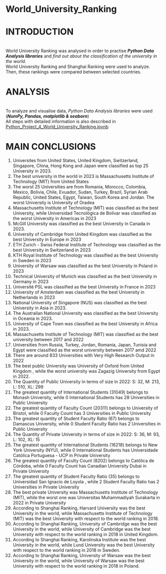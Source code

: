 # World_University_Ranking
# INTRODUCTION

<br />World University Ranking was analysed in order to practise ***Python Data Analysis libraries*** and _find out about the classification of the university in the world_. 
<br>World University Ranking and Shanghai Ranking were used to analyze. Then, these rankings were compared between selected countries.

# ANALYSIS

<br />To analyze and visualise data, _Python Data Analysis libraries_ were used (***NumPy, Pandas, matplotlib & seaborn***)
<br />All steps with detailed information is also described in [Python_Project_4_World_University_Ranking.ipynb](https://github.com/Longwinter93/Python_Data_Analysis_Libraries_Projects/blob/main/Python_Project_4_World_University_Ranking/Python_Project_4_World_University_Ranking.ipynb)


# MAIN CONCLUSIONS
1. Universites from United States, United Kingdom, Switzerland, Singapore, China, Hong Kong and Japan were classified as top 25 University in 2023.
2. The best university in the world in 2023 is Massachusetts Institute of Technology (MIT) from United States
3. The worst 25 Universities are from Romania, Morocco, Colombia, Mexico, Bolivia, Chile, Evuador, Sudan, Turkey, Brazil, Syrian Arab Republic, United States, Egypt,
Taiwan, South Korea and Jordan. The worst University is University of Oradea
4. Massachusetts Institute of Technology (MIT) was classified as the best University, while Universidad Tecnológica de Bolívar was classified as the worst University in Americas in 2023
5. McGill University was classified as the best University in Canada in 2023.
6. University of Cambridge from United Kingdom	 was classified as the best University in Europe in 2023
7. ETH Zurich - Swiss Federal Institute of Technology was classified as the best University in Switzerland in 2023
8. KTH Royal Institute of Technology	 was classified as the best University in Sweden in 2023
9. University of Warsaw	 was classified as the best University in Poland in 2023
10. Technical University of Munich was classified as the best University in Germany in 2023
11. Université PSL was classified as the best University in France in 2023
12. University of Amsterdam was classified as the best University in Netherlands in 2023
13. National University of Singapore (NUS)	was classified as the best University in Asia in 2023.
14. The Australian National University was classified as the best University in Oceania in 2023.
15. University of Cape Town	was classified as the best University in Africa in 2023.
16. Massachusetts Institute of Technology (MIT) was classified as the best university between 2017 and 2022
17. Universities from Russia, Turkey, Jordan, Romania, Japan, Tunisia and Egypt were classified as the worst university between 2017 amd 2022
18. There are around 833 Universities with Very High Research Output in 2022
19. The best public University was University of Oxford from United Kingdom , while the worst university was Zagazig University from Egypt  in 2022.
20. The  Quantity of Public University in terms of  size in 2022: S: 32, M: 213, L: 510, XL: 299
21. The greatest quantity of International Students (31049) belongs to Monash University, while 0 International Students has 28 Universities in Public University
22. The greatest quantity of Faculty Count (20311) belongs to University of Bristol, while 0 Faculty Count has 3 Universities in Public University
23. The greatest quantity of Student Faculty Ratio (67) belongs to Damascus University, while 0 Student Faculty Ratio has 2 Universities in Public University
24. The  Quantity of Private University in terms of  size in 2022: S: 36, M: 93, L: 102, XL: 15
25. The greatest quantity of International Students (16218) belongs to New York University (NYU), while 0 International Students has Universidade Católica Portuguesa - UCP	 in Private University
26. The greatest quantity of Faculty Count (8202) belongs to Católica de Córdoba, while 0 Faculty Count has Canadian University Dubai in Private University
27. The greatest quantity of Student Faculty Ratio (35) belongs to Universidad San Ignacio de Loyola	, while 2 Student Faculty Ratio has 2 Universities in Private University
28. The best private University was Massachusetts Institute of Technology (MIT), while the worst one was Universitas Muhammadiyah Surakarta	in 2022 in Private University
29. According to Shanghai Ranking, Harvard University	was the best University in the world, while Massachusetts Institute of Technology (MIT)	 was the best University with respect to the world ranking in 2018.
30. According to Shanghai Ranking, University of Cambridge	was the best University in the world, while University of Cambridge	was the best University with respect to the world ranking in 2018 in United Kingdom.
31. According to Shanghai Ranking, Karolinska Institute		was the best University in the world, while Lund University	was the best University with respect to the world ranking in 2018 in Sweden.
32. According to Shanghai Ranking, University of Warsaw			was the best University in the world, while University of Warsaw		was the best University with respect to the world ranking in 2018 in Poland.



